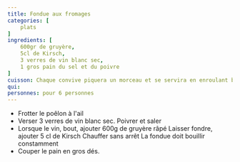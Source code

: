 ```yaml
---
title: Fondue aux fromages
categories: [
    plats
]
ingredients: [
    600gr de gruyère,
    5cl de Kirsch,
    3 verres de vin blanc sec,
    1 gros pain du sel et du poivre
]
cuisson: Chaque convive piquera un morceau et se servira en enroulant bien le fromage autour de sa fourchette.
qui: 
personnes: pour 6 personnes
---
```


* Frotter le poêlon à l'ail
* Verser 3 verres de vin blanc sec. Poivrer et saler
* Lorsque le vin, bout, ajouter 600g de gruyère râpé Laisser fondre, ajouter 5 cl de Kirsch Chauffer sans arrêt La fondue doit bouillir constamment
* Couper le pain en gros dés.
